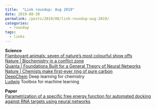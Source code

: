 ```yaml
---
title:  "Link roundup: Aug 2019"
date: 2019-08-30
permalink: /posts/2019/08/link-roundup-aug-2019/
categories: 
  - roundup
tags:
  - links
---
```

**Science**  
[Flamboyant animals: seven of nature’s most colourful show offs](https://www.sciencefocus.com/nature/flamboyant-animals-seven-of-natures-most-colourful-show-offs/)  
[Nature \| Biochemistry in a conflict zone](https://www.nature.com/articles/d41586-019-02565-w)  
[Quanta \| Foundations Built for a General Theory of Neural Networks](https://www.quantamagazine.org/foundations-built-for-a-general-theory-of-neural-networks-20190131/)  
[Nature \| Chemists make first-ever ring of pure carbon](https://www.nature.com/articles/d41586-019-02473-z)   
[DeepChem](https://deepchem.io/) Deep learning for chemistry  
[Ludwig](https://uber.github.io/ludwig/) Toolbox for machine learning  
  
**Paper**  
[Parametrization of a specific free energy function for automated docking against RNA targets using neural networks](https://www.sciencedirect.com/science/article/abs/pii/S0169743905001280)  

